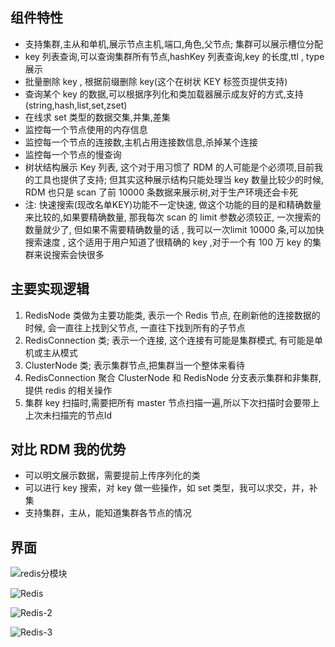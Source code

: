 ## 组件特性

* 支持集群,主从和单机,展示节点主机,端口,角色,父节点; 集群可以展示槽位分配 
* key 列表查询,可以查询集群所有节点,hashKey 列表查询,key 的长度,ttl , type 展示
* 批量删除 key , 根据前缀删除 key(这个在树状 KEY 标签页提供支持)
* 查询某个 key 的数据,可以根据序列化和类加载器展示成友好的方式,支持(string,hash,list,set,zset)
* 在线求 set 类型的数据交集,并集,差集
* 监控每一个节点使用的内存信息
* 监控每一个节点的连接数,主机占用连接数信息,杀掉某个连接
* 监控每一个节点的慢查询
* 树状结构展示 Key 列表, 这个对于用习惯了 RDM 的人可能是个必须项,目前我的工具也提供了支持; 但其实这种展示结构只能处理当 key 数量比较少的时候, RDM 也只是 scan 了前 10000 条数据来展示树,对于生产环境还会卡死
* 注: 快速搜索(现改名单KEY)功能不一定快速, 做这个功能的目的是和精确数量来比较的,如果要精确数量, 那我每次 scan 的 limit 参数必须较正, 一次搜索的数量就少了, 但如果不需要精确数量的话 , 我可以一次limit 10000 条,可以加快搜索速度 , 这个适用于用户知道了很精确的 key ,对于一个有 100 万 key 的集群来说搜索会快很多

## 主要实现逻辑

1. RedisNode 类做为主要功能类, 表示一个 Redis 节点, 在刷新他的连接数据的时候, 会一直往上找到父节点, 一直往下找到所有的子节点
2. RedisConnection 类; 表示一个连接, 这个连接有可能是集群模式, 有可能是单机或主从模式
3. ClusterNode 类; 表示集群节点,把集群当一个整体来看待
4. RedisConnection 聚合 ClusterNode 和 RedisNode 分支表示集群和非集群,提供 redis 的相关操作
5. 集群 key 扫描时,需要把所有 master 节点扫描一遍,所以下次扫描时会要带上上次未扫描完的节点Id 

## 对比 RDM 我的优势

* 可以明文展示数据，需要提前上传序列化的类 
* 可以进行 key 搜索，对 key 做一些操作，如 set 类型，我可以求交，并，补集 
* 支持集群，主从，能知道集群各节点的情况

## 界面

![redis分模块](http://pic.yupoo.com/sanri1993/a79dec14/f353f7d9.png)

![Redis](http://pic.yupoo.com/sanri1993/12057b1b/87719dca.png)

![Redis-2](http://pic.yupoo.com/sanri1993/c8184c61/e5b8a764.png)

![Redis-3](http://pic.yupoo.com/sanri1993/e4214600/55f375bc.png)